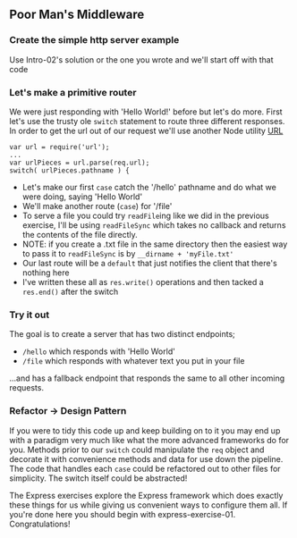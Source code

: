## Poor Man's Middleware

### Create the simple http server example
Use Intro-02's solution or the one you wrote and we'll start off with that code

### Let's make a primitive router
We were just responding with 'Hello World!' before but let's do more.
First let's use the trusty ole `switch` statement to route three different responses.
In order to get the url out of our request we'll use another Node utility [URL](https://nodejs.org/api/http.html#http_message_url)

```
var url = require('url');
...
var urlPieces = url.parse(req.url);
switch( urlPieces.pathname ) {
```

- Let's make our first `case` catch the '/hello' pathname and do what we were doing, saying 'Hello World'
- We'll make another route (`case`) for '/file'
- To serve a file you could try `readFile`ing like we did in the previous exercise, I'll be using `readFileSync` which takes no callback and returns the contents of the file directly.
- NOTE: if you create a .txt file in the same directory then the easiest way to pass it to `readFileSync` is by `__dirname + 'myFile.txt'`
- Our last route will be a `default` that just notifies the client that there's nothing here
- I've written these all as `res.write()` operations and then tacked a `res.end()` after the switch

### Try it out
The goal is to create a server that has two distinct endpoints;

- `/hello` which responds with 'Hello World'
- `/file` which responds with whatever text you put in your file

...and has a fallback endpoint that responds the same to all other incoming requests.

### Refactor -> Design Pattern
If you were to tidy this code up and keep building on to it you may end up with a paradigm very much like what the more advanced frameworks do for you.
Methods prior to our `switch` could manipulate the `req` object and decorate it with convenience methods and data for use down the pipeline.
The code that handles each `case` could be refactored out to other files for simplicity.
The switch itself could be abstracted!


The Express exercises explore the Express framework which does exactly these things for us while giving us convenient ways to configure them all. If you're done here you should begin with express-exercise-01. Congratulations!